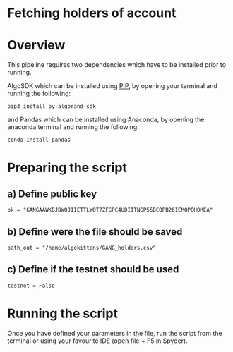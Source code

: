 # Fetching holders of account

# Overview

This pipeline requires two dependencies which have to be installed prior to running.

AlgoSDK which can be installed using [PIP](https://pypi.org/), by opening your terminal and running the following:

```pip3 install py-algorand-sdk```

and Pandas which can be installed using Anaconda, by opening the anaconda terminal and running the following:

```conda install pandas```


# Preparing the script

## a) Define public key

``` pk = "GANGAAWKBJBWQJIIETTLWQT7ZFGPC4UDIITNGP55BCQPB26IEMOPOHQMEA" ```


## b) Define were the file should be saved

```path_out = "/home/algokittens/GANG_holders.csv"```



## c) Define if the testnet should be used

```testnet = False ```


# Running the script

Once you have defined your parameters in the file, run the script from the terminal or using your favourite IDE (open file + F5 in Spyder).



